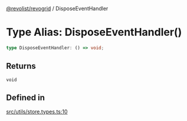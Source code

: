[@revolist/revogrid](README.md) / DisposeEventHandler

# Type Alias: DisposeEventHandler()

```ts
type DisposeEventHandler: () => void;
```

## Returns

`void`

## Defined in

[src/utils/store.types.ts:10](https://github.com/revolist/revogrid/blob/97bf2134af01be0f2e3e5ac6768e7a2e7070a947/src/utils/store.types.ts#L10)
